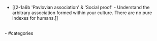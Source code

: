- [[2-1a6b 'Pavlovian association' & 'Social proof' - Understand the arbitrary association formed within your culture. There are no pure indexes for humans.]]
<br>
- #categories
